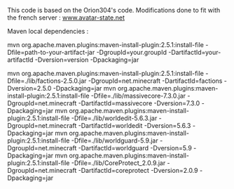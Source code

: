 This code is based on the Orion304's code.
Modifications done to fit with the french server : www.avatar-state.net


Maven local dependencies :

mvn org.apache.maven.plugins:maven-install-plugin:2.5.1:install-file  -Dfile=path-to-your-artifact-jar -DgroupId=your.groupId -DartifactId=your-artifactId -Dversion=version -Dpackaging=jar


mvn org.apache.maven.plugins:maven-install-plugin:2.5.1:install-file  -Dfile=./lib/factions-2.5.0.jar -DgroupId=net.minecraft -DartifactId=factions -Dversion=2.5.0 -Dpackaging=jar
mvn org.apache.maven.plugins:maven-install-plugin:2.5.1:install-file  -Dfile=./lib/massivecore-7.3.0.jar -DgroupId=net.minecraft -DartifactId=massivecore -Dversion=7.3.0 -Dpackaging=jar
mvn org.apache.maven.plugins:maven-install-plugin:2.5.1:install-file  -Dfile=./lib/worldedit-5.6.3.jar -DgroupId=net.minecraft -DartifactId=worldedit -Dversion=5.6.3 -Dpackaging=jar
mvn org.apache.maven.plugins:maven-install-plugin:2.5.1:install-file  -Dfile=./lib/worldguard-5.9.jar -DgroupId=net.minecraft -DartifactId=worldguard -Dversion=5.9 -Dpackaging=jar
mvn org.apache.maven.plugins:maven-install-plugin:2.5.1:install-file  -Dfile=./lib/CoreProtect_2.0.9.jar -DgroupId=net.minecraft -DartifactId=coreprotect -Dversion=2.0.9 -Dpackaging=jar
